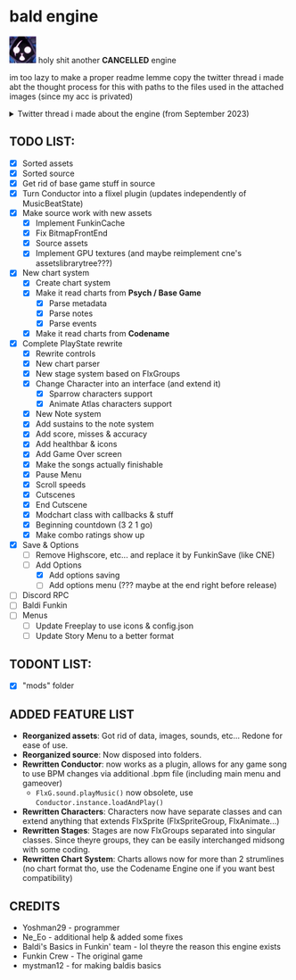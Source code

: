 # bald engine

![](art/picture.png) holy shit another **CANCELLED** engine

im too lazy to make a proper readme lemme copy the twitter thread i made abt the thought process for this with paths to the files used in the attached images (since my acc is privated)

<details>
    <summary>Twitter thread i made about the engine (from September 2023)</summary>


> so uuh yea i left the baldi funkin team due to me just having freaking enough of fnf but before leaving the fnf community i was cooking up smth real cool for the mod with some pretty neat ideas and i thought id share it with yall
> 
> its all my work and if it contains a single bit of baldi funkin it wont be shown of course but yea i started developing a fnf engine exclusively for the mod and i did take a special route for it
> 
> basically it wasnt going to be a cne or yce but rather smth that would be useful to me, in the way that i wanted to work so yea i got to work and i managed to get smth quite good imo??? it aint done, sadly they scrapped it right away after i left but its worth showing the cool stuff on it and the route i took for it in case it could inspire future engine devs

> first of all i totally gave up on softcoding, fuck it tbh lmao and at the same time i didnt wanted to make hardcoding well hard so i went on a modular route for the engine

> menus are base, playstate is rewritten
> i added characters as an interface (still depends on flxsprite) so that its possible to make both sparrow and animate atlas characters
> 
> -> `source/game/characters/`

> as for character loading, i just did a class checkup (for example if in your chart player1 is "Boyfriend", it'll look up for the class at game.characters.Boyfriend, keep charts in mind ill get back to it later), of course theres safelocks for bf and gf
> 
> -> `source/game/characters/presets/Character.hx -> CharacterUtil class`

> for stages, its pretty similar
> 
> i decided to use flixel's abilities and make stages flxgroups, the code for the stage base class isn't very complex, of course with the default stage example
> 
> -> `source/game/stages/`

> forgot to mention how character code works
>
> offsets are missing for sparrow ones, we'll get to them later
> 
> -> `source/game/characters/`

> as for playstate itself, i decided to move things such as healthbars in seperate classes. Reduced playstate length to around 400 lines, some classes are created using Type.createInstance, i'll also get to that later (might be outdated)
>
> -> `source/game/PlayState.hx`

> For the chart format, there isn't any thats serializable, instead Chart is a class and multiple parsers are used. It allows for stuff such as custom health bars, custom modcharts, rating skins, countdown skins, cutscenes and end cutscenes
>
> -> `source/assets/chart/`

> for custom note types, it works like characters except u directly extend from note which is a sprite and u need to add it manually in the code (idk if theres a class checkup i forgot)
strumlines are also customisable and more than 4k is possible
>
> -> `source/game/StrumLine.hx`,  `source/game/strums/`

> abt modcharts, this is the templates folder
> 
> hscript is here due to one coder needing a way to softcode stuff, but yea its the only softcoded part of the engine
> 
> video cutscenes are also supported
> 
> -> `source/game/modcharts/`

> engine also comes with a GameConfig.hx file which allows you to change global game configuration
> 
> -> `source/GameConfig.hx`

> as for the conductor, it's a flixel plugin now and i expanded it, but i think its better to go through the assets first so that you can understand
> 
> i got rid of base game's assets management and decided to get smth that would be more straightforward than what was originally here
> 
> -> `assets/` tree overview

> songs works that way: they have those following files, if you want to add a difficulty, just add a folder in with the name of your difficulty and put in the files you wanna replace (for example: songs/song/hard/chart.json). The engine will automatically use that file instead
> 
> -> `assets/songs/dadbattle/` tree overview

> BPM files are simple txt files that allows you to set the bpm of the music, but also add bpm changes. It supports comments and is automatically loaded by Conductor, which means bpm changes works everywhere, menus included
> 
> -> `assets/menus/freakyMenu.bpm`

> the offset system is also generalized. All spritesheets comes with an additional json file which defines its animations. They're automatically loaded by the engine once you use this line of code and offsets works everywhere without additional setup.
> 
> -> `assets/game/character/bf-dead*`, along with this snippet:
>
> `this.loadFrames('game/characters/bf');` where `this` is an FlxSprite

> Also if you're wondering, character offsets are flipped correctly when switching from player to opponents, like in Codename Engine.

> also this is what the assets/game folder looks like
>
> -> overview of assets folder

> i think this is all i have to say abt this, was def fun to develop
additional mentions: cleaned up paths, FlixelFixer2000 (high dpi doesnt make the game blurry anymore)
> 
> its mainly an engine made in the most modular way possible lmao and it works great
> -> `source/assets/Paths.hx`
</details>

## TODO LIST:

- [x] Sorted assets
- [x] Sorted source
- [x] Get rid of base game stuff in source
- [x] Turn Conductor into a flixel plugin (updates independently of MusicBeatState)
- [x] Make source work with new assets
    - [x] Implement FunkinCache
    - [x] Fix BitmapFrontEnd
    - [x] Source assets
    - [x] Implement GPU textures (and maybe reimplement cne's assetslibrarytree???)
- [x] New chart system
    - [x] Create chart system
    - [x] Make it read charts from **Psych / Base Game**
        - [x] Parse metadata
        - [x] Parse notes
        - [x] Parse events
    - [x] Make it read charts from **Codename**
- [x] Complete PlayState rewrite
    - [x] Rewrite controls
    - [x] New chart parser
    - [x] New stage system based on FlxGroups
    - [x] Change Character into an interface (and extend it)
        - [x] Sparrow characters support
        - [x] Animate Atlas characters support
    - [x] New Note system
    - [x] Add sustains to the note system
    - [x] Add score, misses & accuracy
    - [x] Add healthbar & icons
    - [x] Add Game Over screen
    - [x] Make the songs actually finishable
    - [x] Pause Menu
    - [x] Scroll speeds
    - [x] Cutscenes
    - [x] End Cutscene
    - [x] Modchart class with callbacks & stuff
    - [x] Beginning countdown (3 2 1 go)
    - [x] Make combo ratings show up
- [x] Save & Options
    - [ ] Remove Highscore, etc... and replace it by FunkinSave (like CNE)
    - [ ] Add Options
        - [x] Add options saving
        - [ ] Add options menu (??? maybe at the end right before release)
- [ ] Discord RPC
- [ ] Baldi Funkin
- [ ] Menus
    - [ ] Update Freeplay to use icons & config.json
    - [ ] Update Story Menu to a better format

## TODONT LIST:

- [x] "mods" folder

## ADDED FEATURE LIST

- **Reorganized assets**: Got rid of data, images, sounds, etc... Redone for ease of use.
- **Reorganized source**: Now disposed into folders.
- **Rewritten Conductor**: now works as a plugin, allows for any game song to use BPM changes via additional .bpm file (including main menu and gameover)
    - `FlxG.sound.playMusic()` now obsolete, use `Conductor.instance.loadAndPlay()`
- **Rewritten Characters**: Characters now have separate classes and can extend anything that extends FlxSprite (FlxSpriteGroup, FlxAnimate...)
- **Rewritten Stages**: Stages are now FlxGroups separated into singular classes. Since theyre groups, they can be easily interchanged midsong with some coding.
- **Rewritten Chart System**: Charts allows now for more than 2 strumlines (no chart format tho, use the Codename Engine one if you want best compatibility)

## CREDITS
- Yoshman29 - programmer
- Ne_Eo - additional help & added some fixes
- Baldi's Basics in Funkin' team - lol theyre the reason this engine exists
- Funkin Crew - The original game
- mystman12 - for making baldis basics